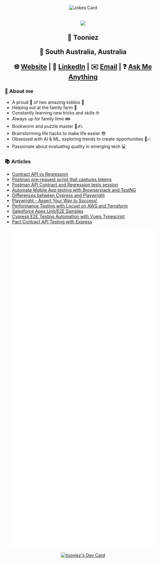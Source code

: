 
<p align="center">
  <img src="https://readme-jokes.vercel.app/api" alt="Jokes Card">
  <!-- Replace the URL if you want to use a different joke API or update the existing endpoint -->
</p>

<h2 align="center">

![](https://quotes-github-readme.vercel.app/api?type=horizontal&theme=catppuccin_mocha)

🤖 Tooniez

📍 South Australia, Australia

 🌐 [Website](https://tooniez-land.vercel.app) | 💼 [LinkedIn](https://www.linkedin.com/in/tonyluu888) | ✉️ [Email](mailto:tooni22@proton.me) | ❓ [Ask Me Anything](https://github.com/tooniez/ama/issues/new)


</h2>

### 🌟 About me

- A proud 🤴 of two amazing kiddos 💛
- Helping out at the family farm 🥒
- Constantly learning new tricks and skills 🤓
- Always up for family time 👪
- Bookworm and puzzle master 📘✍️
- Brainstorming life hacks to make life easier 😎
- Obsessed with AI & ML, exploring trends to create opportunities 🤖📈
- Passionate about evaluating quality in emerging tech 💻


### 📚 Articles 
<!-- ### 💡 Blog posts -->

<!-- BLOG-POST-LIST:START -->
- [Contract API vs Regression](https://tooniez-land.vercel.app/post/qa-api-contract-vs-regression/)
- [Postman pre-request script that captures tokens](https://tooniez-land.vercel.app/post/qa-api-postman-create-pre-script/)
- [Postman API Contract and Regression tests session](https://tooniez-land.vercel.app/post/qa-api-postman-megaport/)
- [Automate Mobile App testing with Browserstack and TestNG](https://tooniez-land.vercel.app/post/qa-testng-appium-browserstack/)
- [Differences between Cypress and Playwright](https://tooniez-land.vercel.app/post/qa-pw-vs-cy/)
- [Playwright - Assert Your Way to Success!](https://tooniez-land.vercel.app/post/qa-playwright/)
- [Performance Testing with Locust on AWS and Terraform](https://tooniez-land.vercel.app/post/devops-locust-terraform-aws/)
- [Salesforce Apex Unit/E2E Samples](https://tooniez-land.vercel.app/post/qa-salesforce-apex/)
- [Cypress E2E Testing Automation with Vuejs Typescript](https://tooniez-land.vercel.app/post/qa-typescript-cypress/)
- [Pact Contract API Testing with Express](https://tooniez-land.vercel.app/post/qa-pact-express/)
<!-- BLOG-POST-LIST:END -->


<!--START_SECTION:waka-->
<!--END_SECTION:waka-->

<p align="center">
  <img src="https://github.com/tooniez/tooniez/blob/main/github-metrics.svg" alt="Metrics">
  <!-- Replace example.com with the actual URL hosting the image file -->
</p>

<div align="center"> <!-- Alternatively, you can use <div> instead of <p> -->
  <a href="https://app.daily.dev/tooniez">
    <img src="https://api.daily.dev/devcards/d6a644cd193c433b82938cbb12d7a689.png?r=hk4" width="400" alt="tooniez's Dev Card">
    <!-- Replace the API URL with the actual URL generated by daily.dev -->
    <!-- Provide alternative text for the image -->
  </a>
</div>